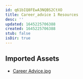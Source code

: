 ```yaml
---
id: q61bIQ8FEwA3NQBS2CtXO
title: Career_advice 1 Resources
desc: ''
updated: 1645225706388
created: 1645225706388
stub: false
isDir: true
---
```

## Imported Assets
- [Career Advice.jpg](/assets/career-advice.jpg)
